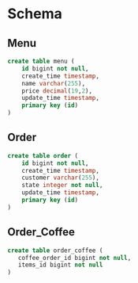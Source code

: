 # **Schema**

## **Menu**

```SQL
create table menu (
    id bigint not null,
    create_time timestamp,
    name varchar(255),
    price decimal(19,2),
    update_time timestamp,
    primary key (id)
)
```

## **Order**

```SQL
create table order (
    id bigint not null,
    create_time timestamp,
    customer varchar(255),
    state integer not null,
    update_time timestamp,
    primary key (id)
)
```

## **Order_Coffee**

```SQL
create table order_coffee (
   coffee_order_id bigint not null,
   items_id bigint not null
)
```